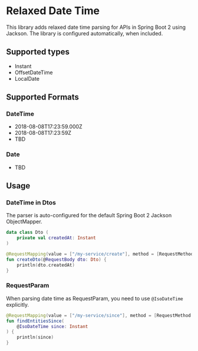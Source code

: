 # Relaxed Date Time

This library adds relaxed date time parsing for APIs in Spring Boot 2 using Jackson. The library is configured automatically, when included.

## Supported types

* Instant
* OffsetDateTime
* LocalDate

## Supported Formats

### DateTime

* 2018-08-08T17:23:59.000Z
* 2018-08-08T17:23:59Z
* TBD

### Date

* TBD

## Usage

### DateTime in Dtos

The parser is auto-configured for the default Spring Boot 2 Jackson ObjectMapper.

```kotlin
data class Dto (
    private val createdAt: Instant
)
```

```kotlin
@RequestMapping(value = ["/my-service/create"], method = [RequestMethod.PUT])
fun createDto(@RequestBody dto: Dto) {
    println(dto.createdAt)
}
```

### RequestParam

When parsing date time as RequestParam, you need to use `@IsoDateTime` explicitly.


```kotlin
@RequestMapping(value = ["/my-service/since"], method = [RequestMethod.GET])
fun findEntitiesSince(
    @IsoDateTime since: Instant
) {
    println(since)
}

```